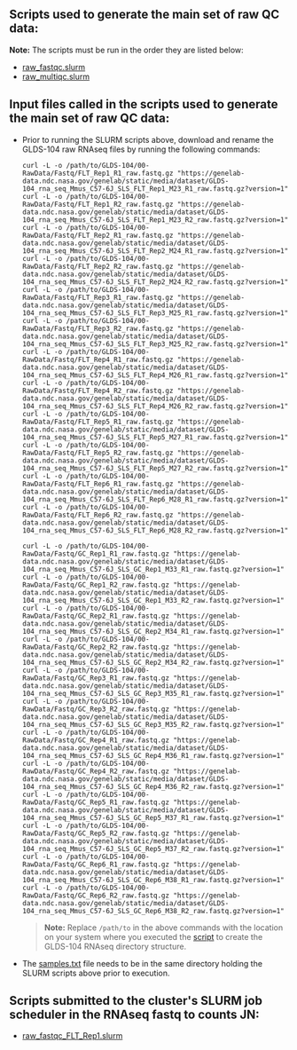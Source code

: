 ## Scripts used to generate the main set of raw QC data:
**Note:** The scripts must be run in the order they are listed below:
- [raw_fastqc.slurm](raw_fastqc.slurm)
- [raw_multiqc.slurm](raw_multiqc.slurm)

## Input files called in the scripts used to generate the main set of raw QC data:
- Prior to running the SLURM scripts above, download and rename the GLDS-104 raw RNAseq files by running the following commands:
  ```
  curl -L -o /path/to/GLDS-104/00-RawData/Fastq/FLT_Rep1_R1_raw.fastq.gz "https://genelab-data.ndc.nasa.gov/genelab/static/media/dataset/GLDS-104_rna_seq_Mmus_C57-6J_SLS_FLT_Rep1_M23_R1_raw.fastq.gz?version=1"
  curl -L -o /path/to/GLDS-104/00-RawData/Fastq/FLT_Rep1_R2_raw.fastq.gz "https://genelab-data.ndc.nasa.gov/genelab/static/media/dataset/GLDS-104_rna_seq_Mmus_C57-6J_SLS_FLT_Rep1_M23_R2_raw.fastq.gz?version=1"
  curl -L -o /path/to/GLDS-104/00-RawData/Fastq/FLT_Rep2_R1_raw.fastq.gz "https://genelab-data.ndc.nasa.gov/genelab/static/media/dataset/GLDS-104_rna_seq_Mmus_C57-6J_SLS_FLT_Rep2_M24_R1_raw.fastq.gz?version=1"
  curl -L -o /path/to/GLDS-104/00-RawData/Fastq/FLT_Rep2_R2_raw.fastq.gz "https://genelab-data.ndc.nasa.gov/genelab/static/media/dataset/GLDS-104_rna_seq_Mmus_C57-6J_SLS_FLT_Rep2_M24_R2_raw.fastq.gz?version=1"
  curl -L -o /path/to/GLDS-104/00-RawData/Fastq/FLT_Rep3_R1_raw.fastq.gz "https://genelab-data.ndc.nasa.gov/genelab/static/media/dataset/GLDS-104_rna_seq_Mmus_C57-6J_SLS_FLT_Rep3_M25_R1_raw.fastq.gz?version=1"
  curl -L -o /path/to/GLDS-104/00-RawData/Fastq/FLT_Rep3_R2_raw.fastq.gz "https://genelab-data.ndc.nasa.gov/genelab/static/media/dataset/GLDS-104_rna_seq_Mmus_C57-6J_SLS_FLT_Rep3_M25_R2_raw.fastq.gz?version=1"
  curl -L -o /path/to/GLDS-104/00-RawData/Fastq/FLT_Rep4_R1_raw.fastq.gz "https://genelab-data.ndc.nasa.gov/genelab/static/media/dataset/GLDS-104_rna_seq_Mmus_C57-6J_SLS_FLT_Rep4_M26_R1_raw.fastq.gz?version=1"
  curl -L -o /path/to/GLDS-104/00-RawData/Fastq/FLT_Rep4_R2_raw.fastq.gz "https://genelab-data.ndc.nasa.gov/genelab/static/media/dataset/GLDS-104_rna_seq_Mmus_C57-6J_SLS_FLT_Rep4_M26_R2_raw.fastq.gz?version=1"
  curl -L -o /path/to/GLDS-104/00-RawData/Fastq/FLT_Rep5_R1_raw.fastq.gz "https://genelab-data.ndc.nasa.gov/genelab/static/media/dataset/GLDS-104_rna_seq_Mmus_C57-6J_SLS_FLT_Rep5_M27_R1_raw.fastq.gz?version=1"
  curl -L -o /path/to/GLDS-104/00-RawData/Fastq/FLT_Rep5_R2_raw.fastq.gz "https://genelab-data.ndc.nasa.gov/genelab/static/media/dataset/GLDS-104_rna_seq_Mmus_C57-6J_SLS_FLT_Rep5_M27_R2_raw.fastq.gz?version=1"
  curl -L -o /path/to/GLDS-104/00-RawData/Fastq/FLT_Rep6_R1_raw.fastq.gz "https://genelab-data.ndc.nasa.gov/genelab/static/media/dataset/GLDS-104_rna_seq_Mmus_C57-6J_SLS_FLT_Rep6_M28_R1_raw.fastq.gz?version=1"
  curl -L -o /path/to/GLDS-104/00-RawData/Fastq/FLT_Rep6_R2_raw.fastq.gz "https://genelab-data.ndc.nasa.gov/genelab/static/media/dataset/GLDS-104_rna_seq_Mmus_C57-6J_SLS_FLT_Rep6_M28_R2_raw.fastq.gz?version=1"
  
  curl -L -o /path/to/GLDS-104/00-RawData/Fastq/GC_Rep1_R1_raw.fastq.gz "https://genelab-data.ndc.nasa.gov/genelab/static/media/dataset/GLDS-104_rna_seq_Mmus_C57-6J_SLS_GC_Rep1_M33_R1_raw.fastq.gz?version=1"
  curl -L -o /path/to/GLDS-104/00-RawData/Fastq/GC_Rep1_R2_raw.fastq.gz "https://genelab-data.ndc.nasa.gov/genelab/static/media/dataset/GLDS-104_rna_seq_Mmus_C57-6J_SLS_GC_Rep1_M33_R2_raw.fastq.gz?version=1"
  curl -L -o /path/to/GLDS-104/00-RawData/Fastq/GC_Rep2_R1_raw.fastq.gz "https://genelab-data.ndc.nasa.gov/genelab/static/media/dataset/GLDS-104_rna_seq_Mmus_C57-6J_SLS_GC_Rep2_M34_R1_raw.fastq.gz?version=1"
  curl -L -o /path/to/GLDS-104/00-RawData/Fastq/GC_Rep2_R2_raw.fastq.gz "https://genelab-data.ndc.nasa.gov/genelab/static/media/dataset/GLDS-104_rna_seq_Mmus_C57-6J_SLS_GC_Rep2_M34_R2_raw.fastq.gz?version=1"
  curl -L -o /path/to/GLDS-104/00-RawData/Fastq/GC_Rep3_R1_raw.fastq.gz "https://genelab-data.ndc.nasa.gov/genelab/static/media/dataset/GLDS-104_rna_seq_Mmus_C57-6J_SLS_GC_Rep3_M35_R1_raw.fastq.gz?version=1"
  curl -L -o /path/to/GLDS-104/00-RawData/Fastq/GC_Rep3_R2_raw.fastq.gz "https://genelab-data.ndc.nasa.gov/genelab/static/media/dataset/GLDS-104_rna_seq_Mmus_C57-6J_SLS_GC_Rep3_M35_R2_raw.fastq.gz?version=1"
  curl -L -o /path/to/GLDS-104/00-RawData/Fastq/GC_Rep4_R1_raw.fastq.gz "https://genelab-data.ndc.nasa.gov/genelab/static/media/dataset/GLDS-104_rna_seq_Mmus_C57-6J_SLS_GC_Rep4_M36_R1_raw.fastq.gz?version=1"
  curl -L -o /path/to/GLDS-104/00-RawData/Fastq/GC_Rep4_R2_raw.fastq.gz "https://genelab-data.ndc.nasa.gov/genelab/static/media/dataset/GLDS-104_rna_seq_Mmus_C57-6J_SLS_GC_Rep4_M36_R2_raw.fastq.gz?version=1"
  curl -L -o /path/to/GLDS-104/00-RawData/Fastq/GC_Rep5_R1_raw.fastq.gz "https://genelab-data.ndc.nasa.gov/genelab/static/media/dataset/GLDS-104_rna_seq_Mmus_C57-6J_SLS_GC_Rep5_M37_R1_raw.fastq.gz?version=1"
  curl -L -o /path/to/GLDS-104/00-RawData/Fastq/GC_Rep5_R2_raw.fastq.gz "https://genelab-data.ndc.nasa.gov/genelab/static/media/dataset/GLDS-104_rna_seq_Mmus_C57-6J_SLS_GC_Rep5_M37_R2_raw.fastq.gz?version=1"
  curl -L -o /path/to/GLDS-104/00-RawData/Fastq/GC_Rep6_R1_raw.fastq.gz "https://genelab-data.ndc.nasa.gov/genelab/static/media/dataset/GLDS-104_rna_seq_Mmus_C57-6J_SLS_GC_Rep6_M38_R1_raw.fastq.gz?version=1"
  curl -L -o /path/to/GLDS-104/00-RawData/Fastq/GC_Rep6_R2_raw.fastq.gz "https://genelab-data.ndc.nasa.gov/genelab/static/media/dataset/GLDS-104_rna_seq_Mmus_C57-6J_SLS_GC_Rep6_M38_R2_raw.fastq.gz?version=1"
  ```
  > **Note:** Replace `/path/to` in the above commands with the location on your system where you executed the [script](../../RNAseq_Tool_Installation/RNAseq_bc_June_2021_dir.sh) to create the GLDS-104 RNAseq directory structure.

- The [samples.txt](../samples.txt) file needs to be in the same directory holding the SLURM scripts above prior to execution.

## Scripts submitted to the cluster's SLURM job scheduler in the RNAseq fastq to counts JN:
- [raw_fastqc_FLT_Rep1.slurm](raw_fastqc_FLT_Rep1.slurm)
